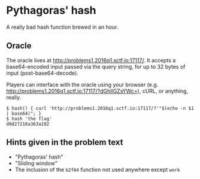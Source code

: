 # Pythagoras' hash

A really bad hash function brewed in an hour.

## Oracle

The oracle lives at http://problems1.2016q1.sctf.io:17117/. It accepts a base64-encoded input passed via the query string, for up to 32 bytes of input (post-base64-decode).

Players can interface with the oracle using your browser (e.g. http://problems1.2016q1.sctf.io:17117/?dGhlIGZsYWc=), cURL, or anything, really.

    $ hash() { curl 'http://problems1.2016q1.sctf.io:17117/?'"$(echo -n $1 | base64)"; }
    $ hash 'the flag'
    d0d27218a363a192

## Hints given in the problem text

* "Pythagoras' hash"
* "Sliding window"
* The inclusion of the `b2f64` function not used anywhere except `work`
